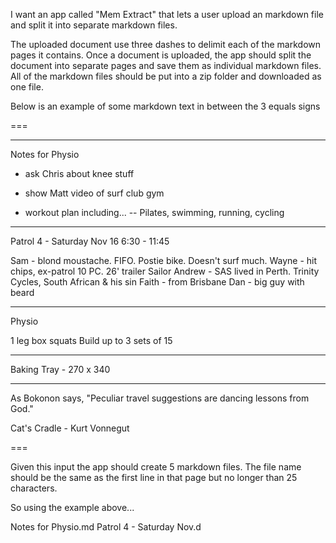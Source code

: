 I want an app called "Mem Extract" that lets a user upload an markdown file and split it into separate markdown files.

The uploaded document use three dashes to delimit each of the markdown pages it contains. Once a document is uploaded, the app should split the document into separate pages and save them as individual markdown files. All of the markdown files should be put into a zip folder and downloaded as one file.

Below is an example of some markdown text in between the 3 equals signs

===

 ---
Notes for Physio 

- ask Chris about knee stuff

- show Matt video of surf club gym 
- workout plan including... 
-- Pilates, swimming, running, cycling

---
Patrol 4 - Saturday Nov 16 
6:30 - 11:45

Sam - blond moustache. FIFO. Postie bike. Doesn't surf much.
Wayne - hit chips, ex-patrol 10 PC. 26' trailer Sailor
Andrew - SAS lived in Perth. 
Trinity Cycles, South African & his sin
Faith - from Brisbane 
Dan - big guy with beard

---
Physio

1 leg box squats
Build up to 3 sets of 15

---
Baking Tray - 270 x 340

---
As Bokonon says, "Peculiar travel suggestions are dancing lessons from God."

Cat's Cradle - Kurt Vonnegut

===

Given this input the app should create 5 markdown files.
The file name should be the same as the first line in that page but no longer than 25 characters.

So using the example above...

Notes for Physio.md
Patrol 4 - Saturday Nov.d

